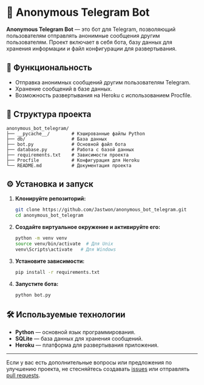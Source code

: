 # 🤖 Anonymous Telegram Bot

**Anonymous Telegram Bot** — это бот для Telegram, позволяющий пользователям отправлять анонимные сообщения другим пользователям.
Проект включает в себя бота, базу данных для хранения информации и файл конфигурации для развертывания.

## 🚀 Функциональность

- Отправка анонимных сообщений другим пользователям Telegram.
- Хранение сообщений в базе данных.
- Возможность развертывания на Heroku с использованием Procfile.

## 🧱 Структура проекта

```
anonymous_bot_telegram/
├── __pycache__/        # Кэшированные файлы Python
├── db/                 # База данных
├── bot.py              # Основной файл бота
├── database.py         # Работа с базой данных
├── requirements.txt    # Зависимости проекта
├── Procfile            # Конфигурация для Heroku
└── README.md           # Документация проекта
```

## ⚙️ Установка и запуск

1. **Клонируйте репозиторий:**
   ```bash
   git clone https://github.com/Jastwon/anonymous_bot_telegram.git
   cd anonymous_bot_telegram
   ```

2. **Создайте виртуальное окружение и активируйте его:**
   ```bash
   python -m venv venv
   source venv/bin/activate  # Для Unix
   venv\Scripts\activate   # Для Windows
   ```

3. **Установите зависимости:**
   ```bash
   pip install -r requirements.txt
   ```

4. **Запустите бота:**
   ```bash
   python bot.py
   ```

## 🛠️ Используемые технологии

- **Python** — основной язык программирования.
- **SQLite** — база данных для хранения сообщений.
- **Heroku** — платформа для развертывания приложения.


---

Если у вас есть дополнительные вопросы или предложения по улучшению проекта, не стесняйтесь создавать [issues](https://github.com/Jastwon/anonymous_bot_telegram/issues) или отправлять [pull requests](https://github.com/Jastwon/anonymous_bot_telegram/pulls).
